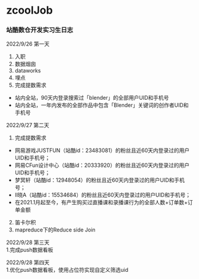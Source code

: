 # zcoolJob
### 站酷数仓开发实习生日志

2022/9/26 第一天
1. 入职
2. 数据烟囱
3. dataworks
4. 埋点
5. 完成提数需求 
  - 站内全站，90天内登录搜索过「blender」的全部用户UID和手机号
  - 站内全站，一年内发布的全部作品中包含「Blender」关键词的创作者UID和手机号
  
2022/9/27 第二天
1. 完成提数需求
  - 网易游戏JUSTFUN（站酷id：23483081）的粉丝且近60天内登录过的用户UID和手机号；
  - 网易CFun设计中心（站酷id：20333920）的粉丝且近60天内登录过的用户UID和手机号；
  - 梦冥轩（站酷id：12948054）的粉丝且近60天内登录过的用户UID和手机号；
  - ll晓A（站酷id：15534684）的粉丝且近60天内登录过的用户UID和手机号；
  - 在2021.1月起至今，有产生购买过直播课和录播课行为的全部人数+订单数+订单金额
2. 笛卡尔积  
3. mapreduce下的Reduce side Join  


2022/9/28 第三天  
1.完成push数据看板

2022/9/28 第四天  
1.优化push数据看板，使用占位符实现自定义筛选uid
